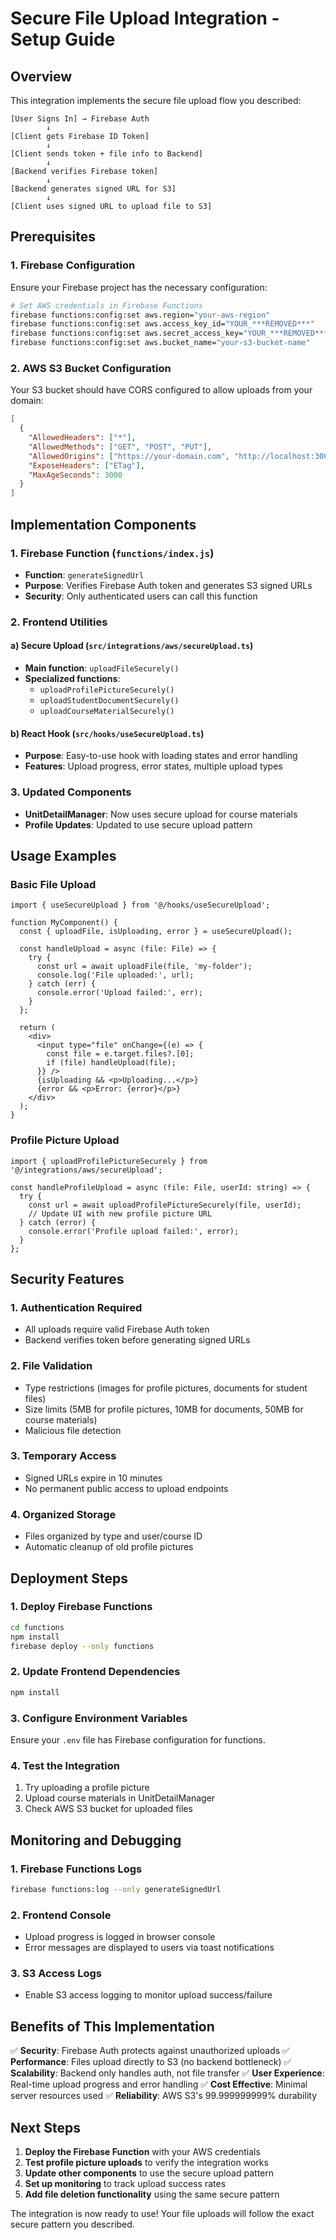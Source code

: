 # Secure File Upload Integration - Setup Guide

## Overview
This integration implements the secure file upload flow you described:

```
[User Signs In] → Firebase Auth
        ↓
[Client gets Firebase ID Token]
        ↓
[Client sends token + file info to Backend]
        ↓
[Backend verifies Firebase token]
        ↓
[Backend generates signed URL for S3]
        ↓
[Client uses signed URL to upload file to S3]
```

## Prerequisites

### 1. Firebase Configuration
Ensure your Firebase project has the necessary configuration:

```bash
# Set AWS credentials in Firebase Functions
firebase functions:config:set aws.region="your-aws-region"
firebase functions:config:set aws.access_key_id="YOUR_***REMOVED***"
firebase functions:config:set aws.secret_access_key="YOUR_***REMOVED***"
firebase functions:config:set aws.bucket_name="your-s3-bucket-name"
```

### 2. AWS S3 Bucket Configuration
Your S3 bucket should have CORS configured to allow uploads from your domain:

```json
[
  {
    "AllowedHeaders": ["*"],
    "AllowedMethods": ["GET", "POST", "PUT"],
    "AllowedOrigins": ["https://your-domain.com", "http://localhost:3000"],
    "ExposeHeaders": ["ETag"],
    "MaxAgeSeconds": 3000
  }
]
```

## Implementation Components

### 1. Firebase Function (`functions/index.js`)
- **Function**: `generateSignedUrl`
- **Purpose**: Verifies Firebase Auth token and generates S3 signed URLs
- **Security**: Only authenticated users can call this function

### 2. Frontend Utilities

#### a) Secure Upload (`src/integrations/aws/secureUpload.ts`)
- **Main function**: `uploadFileSecurely()`
- **Specialized functions**: 
  - `uploadProfilePictureSecurely()`
  - `uploadStudentDocumentSecurely()`
  - `uploadCourseMaterialSecurely()`

#### b) React Hook (`src/hooks/useSecureUpload.ts`)
- **Purpose**: Easy-to-use hook with loading states and error handling
- **Features**: Upload progress, error states, multiple upload types

### 3. Updated Components
- **UnitDetailManager**: Now uses secure upload for course materials
- **Profile Updates**: Updated to use secure upload pattern

## Usage Examples

### Basic File Upload
```tsx
import { useSecureUpload } from '@/hooks/useSecureUpload';

function MyComponent() {
  const { uploadFile, isUploading, error } = useSecureUpload();
  
  const handleUpload = async (file: File) => {
    try {
      const url = await uploadFile(file, 'my-folder');
      console.log('File uploaded:', url);
    } catch (err) {
      console.error('Upload failed:', err);
    }
  };
  
  return (
    <div>
      <input type="file" onChange={(e) => {
        const file = e.target.files?.[0];
        if (file) handleUpload(file);
      }} />
      {isUploading && <p>Uploading...</p>}
      {error && <p>Error: {error}</p>}
    </div>
  );
}
```

### Profile Picture Upload
```tsx
import { uploadProfilePictureSecurely } from '@/integrations/aws/secureUpload';

const handleProfileUpload = async (file: File, userId: string) => {
  try {
    const url = await uploadProfilePictureSecurely(file, userId);
    // Update UI with new profile picture URL
  } catch (error) {
    console.error('Profile upload failed:', error);
  }
};
```

## Security Features

### 1. Authentication Required
- All uploads require valid Firebase Auth token
- Backend verifies token before generating signed URLs

### 2. File Validation
- Type restrictions (images for profile pictures, documents for student files)
- Size limits (5MB for profile pictures, 10MB for documents, 50MB for course materials)
- Malicious file detection

### 3. Temporary Access
- Signed URLs expire in 10 minutes
- No permanent public access to upload endpoints

### 4. Organized Storage
- Files organized by type and user/course ID
- Automatic cleanup of old profile pictures

## Deployment Steps

### 1. Deploy Firebase Functions
```bash
cd functions
npm install
firebase deploy --only functions
```

### 2. Update Frontend Dependencies
```bash
npm install
```

### 3. Configure Environment Variables
Ensure your `.env` file has Firebase configuration for functions.

### 4. Test the Integration
1. Try uploading a profile picture
2. Upload course materials in UnitDetailManager
3. Check AWS S3 bucket for uploaded files

## Monitoring and Debugging

### 1. Firebase Functions Logs
```bash
firebase functions:log --only generateSignedUrl
```

### 2. Frontend Console
- Upload progress is logged in browser console
- Error messages are displayed to users via toast notifications

### 3. S3 Access Logs
- Enable S3 access logging to monitor upload success/failure

## Benefits of This Implementation

✅ **Security**: Firebase Auth protects against unauthorized uploads
✅ **Performance**: Files upload directly to S3 (no backend bottleneck)
✅ **Scalability**: Backend only handles auth, not file transfer
✅ **User Experience**: Real-time upload progress and error handling
✅ **Cost Effective**: Minimal server resources used
✅ **Reliability**: AWS S3's 99.999999999% durability

## Next Steps

1. **Deploy the Firebase Function** with your AWS credentials
2. **Test profile picture uploads** to verify the integration works
3. **Update other components** to use the secure upload pattern
4. **Set up monitoring** to track upload success rates
5. **Add file deletion functionality** using the same secure pattern

The integration is now ready to use! Your file uploads will follow the exact secure pattern you described.

